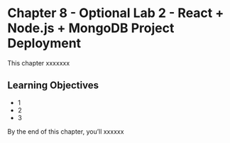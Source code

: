 # Chapter 8 - Optional Lab 2 - React + Node.js + MongoDB Project Deployment


This chapter xxxxxxx

## Learning Objectives

- 1
- 2
- 3

By the end of this chapter, you’ll xxxxxx